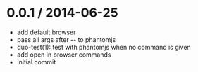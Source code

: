 
0.0.1 / 2014-06-25
==================

 * add default browser
 * pass all args after -- to phantomjs
 * duo-test(1): test with phantomjs when no command is given
 * add open in browser commands
 * Initial commit
